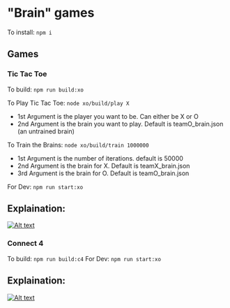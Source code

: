 # "Brain" games

To install: `npm i`

## Games

### Tic Tac Toe

To build: `npm run build:xo`

To Play Tic Tac Toe: `node xo/build/play X`

* 1st Argument is the player you want to be. Can either be X or O
* 2nd Argument is the brain you want to play. Default is teamO_brain.json (an untrained brain)

To Train the Brains: `node xo/build/train 1000000`

* 1st Argument is the number of iterations. default is 50000
* 2nd Argument is the brain for X. Default is teamX_brain.json
* 3rd Argument is the brain for O. Default is teamO_brain.json

For Dev: `npm run start:xo`

## Explaination:

[![Alt text](https://img.youtube.com/vi/R9c-_neaxeU/0.jpg)](https://www.youtube.com/watch?v=R9c-_neaxeU)

### Connect 4

To build: `npm run build:c4`
For Dev: `npm run start:xo`

## Explaination:

[![Alt text](https://img.youtube.com/vi/R9c-_neaxeU/0.jpg)](https://www.youtube.com/watch?v=R9c-_neaxeU)
